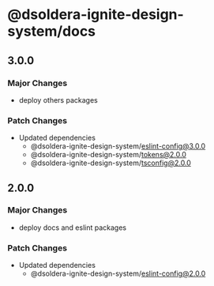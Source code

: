 # @dsoldera-ignite-design-system/docs

## 3.0.0

### Major Changes

- deploy others packages

### Patch Changes

- Updated dependencies
  - @dsoldera-ignite-design-system/eslint-config@3.0.0
  - @dsoldera-ignite-design-system/tokens@2.0.0
  - @dsoldera-ignite-design-system/tsconfig@2.0.0

## 2.0.0

### Major Changes

- deploy docs and eslint packages

### Patch Changes

- Updated dependencies
  - @dsoldera-ignite-design-system/eslint-config@2.0.0
